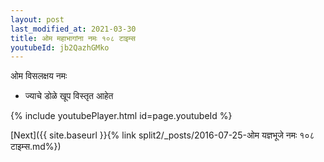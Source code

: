```yaml
---
layout: post
last_modified_at: 2021-03-30
title: ओम महाभागांना नमः १०८ टाइम्स
youtubeId: jb2QazhGMko
---
```

 
 
 ओम विसलक्षय नमः  
 
 -  ज्याचे डोळे खूप विस्तृत आहेत 
 
  
 
  
 
 
 
 
 
 


{% include youtubePlayer.html id=page.youtubeId %}
 
[Next]({{ site.baseurl }}{% link  split2/_posts/2016-07-25-ओम यज्ञभूजे नमः १०८ टाइम्स.md%})
 
